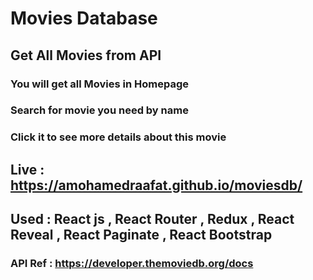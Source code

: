 # Movies Database

## Get All Movies from API 

### You will get all Movies in Homepage 
### Search for movie you need by name 
### Click it to see more details about this movie 



## Live : https://amohamedraafat.github.io/moviesdb/
## Used : React js , React Router , Redux , React Reveal , React Paginate , React Bootstrap


### API Ref : https://developer.themoviedb.org/docs
